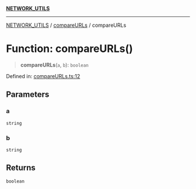 [**NETWORK_UTILS**](../../README.md)

***

[NETWORK_UTILS](../../README.md) / [compareURLs](../README.md) / compareURLs

# Function: compareURLs()

> **compareURLs**(`a`, `b`): `boolean`

Defined in: [compareURLs.ts:12](https://github.com/dailker/everyutil/blob/fb6c9c837496f567cf7883b581cd27d1c9507ebe/src/network/compareURLs.ts#L12)

## Parameters

### a

`string`

### b

`string`

## Returns

`boolean`
